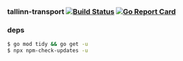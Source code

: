 ### tallinn-transport [![Build Status](https://github.com/better-than-yours/tallinn-transport/workflows/actions/badge.svg)](https://github.com/better-than-yours/tallinn-transport/actions) [![Go Report Card](https://goreportcard.com/badge/github.com/better-than-yours/tallinn-transport)](https://goreportcard.com/report/github.com/better-than-yours/tallinn-transport)

### deps

```sh 
$ go mod tidy && go get -u
$ npx npm-check-updates -u
```
